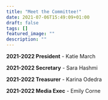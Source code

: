 ```yaml
---
title: "Meet the Committee!"
date: 2021-07-06T15:49:09+01:00
draft: false
tags: []
featured_image: ""
description: ""
---
```

**2021-2022 President** - Katie March

**2021-2022 Secretary** - Sara Hashmi

**2021-2022 Treasurer** - Karina Odedra

**2021-2022 Media Exec** - Emily Corne